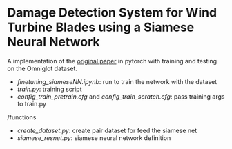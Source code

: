 # Damage Detection System for Wind Turbine Blades using a Siamese Neural Network

A implementation of the [original paper](https://www.cs.cmu.edu/~rsalakhu/papers/oneshot1.pdf) in pytorch with training and testing on the Omniglot dataset.

- *finetuning_siameseNN.ipynb*: run to train the network with the dataset
- *train.py*: training script
- *config_train_pretrain.cfg* and *config_train_scratch.cfg*: pass training args to train.py

/functions
- *create_dataset.py*: create pair dataset for feed the siamese net
- *siamese_resnet.py*: siamese neural network definition

